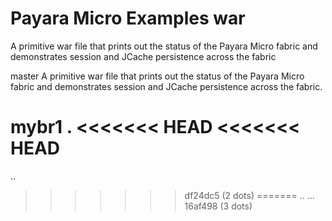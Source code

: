 # Payara Micro Examples war

A primitive war file that prints out the status of the Payara Micro fabric and demonstrates session and JCache persistence across the fabric

master
A primitive war file that prints out the status of the Payara Micro fabric and demonstrates session and JCache persistence across the fabric.

mybr1
.
<<<<<<< HEAD
<<<<<<< HEAD
=======
..
>>>>>>> df24dc5 (2 dots)
=======
..
...
>>>>>>> 16af498 (3 dots)

